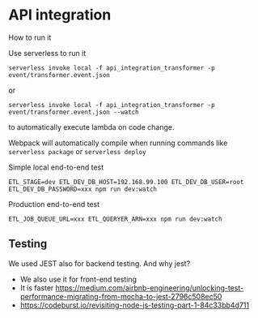 # API integration

How to run it


Use serverless to run it
```
serverless invoke local -f api_integration_transformer -p event/transformer.event.json
```

or 

```
serverless invoke local -f api_integration_transformer -p event/transformer.event.json --watch
```
to automatically execute lambda on code change.


Webpack will automatically compile when running commands like
```serverless package```
or
```serverless deploy```

Simple local end-to-end test
```
ETL_STAGE=dev ETL_DEV_DB_HOST=192.168.99.100 ETL_DEV_DB_USER=root ETL_DEV_DB_PASSWORD=xxx npm run dev:watch
```

Production end-to-end test
```
ETL_JOB_QUEUE_URL=xxx ETL_QUERYER_ARN=xxx npm run dev:watch
```


## Testing

We used JEST also for backend testing. And why jest? 
- We also use it for front-end testing 
- It is faster https://medium.com/airbnb-engineering/unlocking-test-performance-migrating-from-mocha-to-jest-2796c508ec50
- https://codeburst.io/revisiting-node-js-testing-part-1-84c33bb4d711
